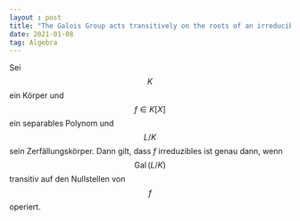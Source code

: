 ```yaml
---
layout : post
title: "The Galois Group acts transitively on the roots of an irreducible polynomial"
date: 2021-01-08
tag: Algebra
---
```

Sei $$K$$ ein Körper und $$f\in K[X]$$ ein separables Polynom und $$L/K$$ sein Zerfällungskörper. Dann gilt, dass
$f$ irreduzibles ist genau dann, wenn $$\operatorname{Gal}(L/K)$$ transitiv auf den Nullstellen von $$f$$ operiert. 